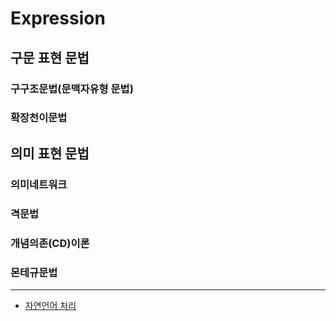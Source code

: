 # Expression

## 구문 표현 문법

### 구구조문법(문맥자유형 문법)

### 확장천이문법

## 의미 표현 문법

### 의미네트워크

### 격문법

### 개념의존(CD)이론

### 몬테규문법

-----

- [자연언어 처리](http://www.aistudy.co.kr/linguistics/natural/nlp_choi.htm)
